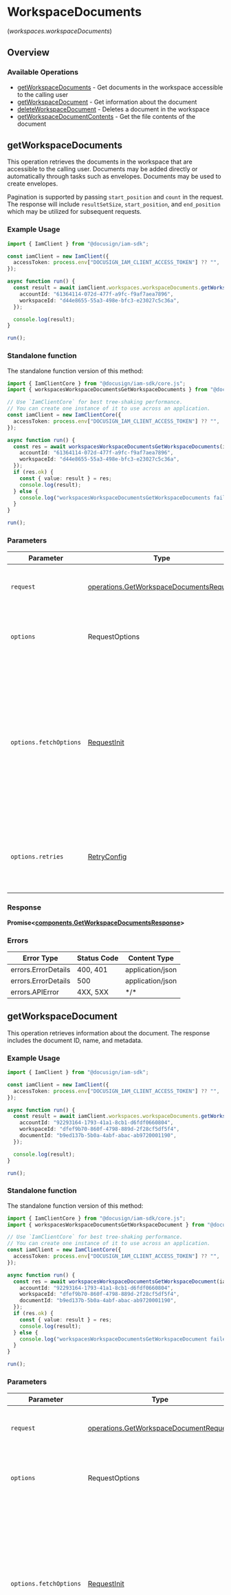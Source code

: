 # WorkspaceDocuments
(*workspaces.workspaceDocuments*)

## Overview

### Available Operations

* [getWorkspaceDocuments](#getworkspacedocuments) - Get documents in the workspace accessible to the calling user
* [getWorkspaceDocument](#getworkspacedocument) - Get information about the document
* [deleteWorkspaceDocument](#deleteworkspacedocument) - Deletes a document in the workspace
* [getWorkspaceDocumentContents](#getworkspacedocumentcontents) - Get the file contents of the document

## getWorkspaceDocuments

This operation retrieves the documents in the workspace that are accessible to the calling user. Documents may be added directly or automatically through tasks such as envelopes. Documents may be used to create envelopes.

Pagination is supported by passing `start_position` and `count` in the request. The response will include `resultSetSize`, `start_position`, and `end_position` which may be utilized for subsequent requests.

### Example Usage

<!-- UsageSnippet language="typescript" operationID="getWorkspaceDocuments" method="get" path="/v1/accounts/{accountId}/workspaces/{workspaceId}/documents" -->
```typescript
import { IamClient } from "@docusign/iam-sdk";

const iamClient = new IamClient({
  accessToken: process.env["DOCUSIGN_IAM_CLIENT_ACCESS_TOKEN"] ?? "",
});

async function run() {
  const result = await iamClient.workspaces.workspaceDocuments.getWorkspaceDocuments({
    accountId: "61364114-072d-477f-a9fc-f9af7aea7896",
    workspaceId: "d44e8655-55a3-498e-bfc3-e23027c5c36a",
  });

  console.log(result);
}

run();
```

### Standalone function

The standalone function version of this method:

```typescript
import { IamClientCore } from "@docusign/iam-sdk/core.js";
import { workspacesWorkspaceDocumentsGetWorkspaceDocuments } from "@docusign/iam-sdk/funcs/workspacesWorkspaceDocumentsGetWorkspaceDocuments.js";

// Use `IamClientCore` for best tree-shaking performance.
// You can create one instance of it to use across an application.
const iamClient = new IamClientCore({
  accessToken: process.env["DOCUSIGN_IAM_CLIENT_ACCESS_TOKEN"] ?? "",
});

async function run() {
  const res = await workspacesWorkspaceDocumentsGetWorkspaceDocuments(iamClient, {
    accountId: "61364114-072d-477f-a9fc-f9af7aea7896",
    workspaceId: "d44e8655-55a3-498e-bfc3-e23027c5c36a",
  });
  if (res.ok) {
    const { value: result } = res;
    console.log(result);
  } else {
    console.log("workspacesWorkspaceDocumentsGetWorkspaceDocuments failed:", res.error);
  }
}

run();
```

### Parameters

| Parameter                                                                                                                                                                      | Type                                                                                                                                                                           | Required                                                                                                                                                                       | Description                                                                                                                                                                    |
| ------------------------------------------------------------------------------------------------------------------------------------------------------------------------------ | ------------------------------------------------------------------------------------------------------------------------------------------------------------------------------ | ------------------------------------------------------------------------------------------------------------------------------------------------------------------------------ | ------------------------------------------------------------------------------------------------------------------------------------------------------------------------------ |
| `request`                                                                                                                                                                      | [operations.GetWorkspaceDocumentsRequest](../../models/operations/getworkspacedocumentsrequest.md)                                                                             | :heavy_check_mark:                                                                                                                                                             | The request object to use for the request.                                                                                                                                     |
| `options`                                                                                                                                                                      | RequestOptions                                                                                                                                                                 | :heavy_minus_sign:                                                                                                                                                             | Used to set various options for making HTTP requests.                                                                                                                          |
| `options.fetchOptions`                                                                                                                                                         | [RequestInit](https://developer.mozilla.org/en-US/docs/Web/API/Request/Request#options)                                                                                        | :heavy_minus_sign:                                                                                                                                                             | Options that are passed to the underlying HTTP request. This can be used to inject extra headers for examples. All `Request` options, except `method` and `body`, are allowed. |
| `options.retries`                                                                                                                                                              | [RetryConfig](../../lib/utils/retryconfig.md)                                                                                                                                  | :heavy_minus_sign:                                                                                                                                                             | Enables retrying HTTP requests under certain failure conditions.                                                                                                               |

### Response

**Promise\<[components.GetWorkspaceDocumentsResponse](../../models/components/getworkspacedocumentsresponse.md)\>**

### Errors

| Error Type          | Status Code         | Content Type        |
| ------------------- | ------------------- | ------------------- |
| errors.ErrorDetails | 400, 401            | application/json    |
| errors.ErrorDetails | 500                 | application/json    |
| errors.APIError     | 4XX, 5XX            | \*/\*               |

## getWorkspaceDocument

This operation retrieves information about the document. The response includes the document ID, name, and metadata.

### Example Usage

<!-- UsageSnippet language="typescript" operationID="getWorkspaceDocument" method="get" path="/v1/accounts/{accountId}/workspaces/{workspaceId}/documents/{documentId}" -->
```typescript
import { IamClient } from "@docusign/iam-sdk";

const iamClient = new IamClient({
  accessToken: process.env["DOCUSIGN_IAM_CLIENT_ACCESS_TOKEN"] ?? "",
});

async function run() {
  const result = await iamClient.workspaces.workspaceDocuments.getWorkspaceDocument({
    accountId: "92293164-1793-41a1-8cb1-d6fdf0660804",
    workspaceId: "dfef9b70-860f-4798-889d-2f28cf5df5f4",
    documentId: "b9ed137b-5b0a-4abf-abac-ab9720001190",
  });

  console.log(result);
}

run();
```

### Standalone function

The standalone function version of this method:

```typescript
import { IamClientCore } from "@docusign/iam-sdk/core.js";
import { workspacesWorkspaceDocumentsGetWorkspaceDocument } from "@docusign/iam-sdk/funcs/workspacesWorkspaceDocumentsGetWorkspaceDocument.js";

// Use `IamClientCore` for best tree-shaking performance.
// You can create one instance of it to use across an application.
const iamClient = new IamClientCore({
  accessToken: process.env["DOCUSIGN_IAM_CLIENT_ACCESS_TOKEN"] ?? "",
});

async function run() {
  const res = await workspacesWorkspaceDocumentsGetWorkspaceDocument(iamClient, {
    accountId: "92293164-1793-41a1-8cb1-d6fdf0660804",
    workspaceId: "dfef9b70-860f-4798-889d-2f28cf5df5f4",
    documentId: "b9ed137b-5b0a-4abf-abac-ab9720001190",
  });
  if (res.ok) {
    const { value: result } = res;
    console.log(result);
  } else {
    console.log("workspacesWorkspaceDocumentsGetWorkspaceDocument failed:", res.error);
  }
}

run();
```

### Parameters

| Parameter                                                                                                                                                                      | Type                                                                                                                                                                           | Required                                                                                                                                                                       | Description                                                                                                                                                                    |
| ------------------------------------------------------------------------------------------------------------------------------------------------------------------------------ | ------------------------------------------------------------------------------------------------------------------------------------------------------------------------------ | ------------------------------------------------------------------------------------------------------------------------------------------------------------------------------ | ------------------------------------------------------------------------------------------------------------------------------------------------------------------------------ |
| `request`                                                                                                                                                                      | [operations.GetWorkspaceDocumentRequest](../../models/operations/getworkspacedocumentrequest.md)                                                                               | :heavy_check_mark:                                                                                                                                                             | The request object to use for the request.                                                                                                                                     |
| `options`                                                                                                                                                                      | RequestOptions                                                                                                                                                                 | :heavy_minus_sign:                                                                                                                                                             | Used to set various options for making HTTP requests.                                                                                                                          |
| `options.fetchOptions`                                                                                                                                                         | [RequestInit](https://developer.mozilla.org/en-US/docs/Web/API/Request/Request#options)                                                                                        | :heavy_minus_sign:                                                                                                                                                             | Options that are passed to the underlying HTTP request. This can be used to inject extra headers for examples. All `Request` options, except `method` and `body`, are allowed. |
| `options.retries`                                                                                                                                                              | [RetryConfig](../../lib/utils/retryconfig.md)                                                                                                                                  | :heavy_minus_sign:                                                                                                                                                             | Enables retrying HTTP requests under certain failure conditions.                                                                                                               |

### Response

**Promise\<[components.GetWorkspaceDocumentResponse](../../models/components/getworkspacedocumentresponse.md)\>**

### Errors

| Error Type          | Status Code         | Content Type        |
| ------------------- | ------------------- | ------------------- |
| errors.ErrorDetails | 400, 401            | application/json    |
| errors.ErrorDetails | 500                 | application/json    |
| errors.APIError     | 4XX, 5XX            | \*/\*               |

## deleteWorkspaceDocument

This operation permanently deletes a document by ID.

### Example Usage

<!-- UsageSnippet language="typescript" operationID="deleteWorkspaceDocument" method="delete" path="/v1/accounts/{accountId}/workspaces/{workspaceId}/documents/{documentId}" -->
```typescript
import { IamClient } from "@docusign/iam-sdk";

const iamClient = new IamClient({
  accessToken: process.env["DOCUSIGN_IAM_CLIENT_ACCESS_TOKEN"] ?? "",
});

async function run() {
  await iamClient.workspaces.workspaceDocuments.deleteWorkspaceDocument({
    accountId: "2e37a9af-e272-4059-96ff-0bfcf9620437",
    workspaceId: "0013f129-d585-40d0-a299-1141daa04cf3",
    documentId: "20dad844-6281-4b04-834a-b5979c0329b7",
  });


}

run();
```

### Standalone function

The standalone function version of this method:

```typescript
import { IamClientCore } from "@docusign/iam-sdk/core.js";
import { workspacesWorkspaceDocumentsDeleteWorkspaceDocument } from "@docusign/iam-sdk/funcs/workspacesWorkspaceDocumentsDeleteWorkspaceDocument.js";

// Use `IamClientCore` for best tree-shaking performance.
// You can create one instance of it to use across an application.
const iamClient = new IamClientCore({
  accessToken: process.env["DOCUSIGN_IAM_CLIENT_ACCESS_TOKEN"] ?? "",
});

async function run() {
  const res = await workspacesWorkspaceDocumentsDeleteWorkspaceDocument(iamClient, {
    accountId: "2e37a9af-e272-4059-96ff-0bfcf9620437",
    workspaceId: "0013f129-d585-40d0-a299-1141daa04cf3",
    documentId: "20dad844-6281-4b04-834a-b5979c0329b7",
  });
  if (res.ok) {
    const { value: result } = res;
    
  } else {
    console.log("workspacesWorkspaceDocumentsDeleteWorkspaceDocument failed:", res.error);
  }
}

run();
```

### Parameters

| Parameter                                                                                                                                                                      | Type                                                                                                                                                                           | Required                                                                                                                                                                       | Description                                                                                                                                                                    |
| ------------------------------------------------------------------------------------------------------------------------------------------------------------------------------ | ------------------------------------------------------------------------------------------------------------------------------------------------------------------------------ | ------------------------------------------------------------------------------------------------------------------------------------------------------------------------------ | ------------------------------------------------------------------------------------------------------------------------------------------------------------------------------ |
| `request`                                                                                                                                                                      | [operations.DeleteWorkspaceDocumentRequest](../../models/operations/deleteworkspacedocumentrequest.md)                                                                         | :heavy_check_mark:                                                                                                                                                             | The request object to use for the request.                                                                                                                                     |
| `options`                                                                                                                                                                      | RequestOptions                                                                                                                                                                 | :heavy_minus_sign:                                                                                                                                                             | Used to set various options for making HTTP requests.                                                                                                                          |
| `options.fetchOptions`                                                                                                                                                         | [RequestInit](https://developer.mozilla.org/en-US/docs/Web/API/Request/Request#options)                                                                                        | :heavy_minus_sign:                                                                                                                                                             | Options that are passed to the underlying HTTP request. This can be used to inject extra headers for examples. All `Request` options, except `method` and `body`, are allowed. |
| `options.retries`                                                                                                                                                              | [RetryConfig](../../lib/utils/retryconfig.md)                                                                                                                                  | :heavy_minus_sign:                                                                                                                                                             | Enables retrying HTTP requests under certain failure conditions.                                                                                                               |

### Response

**Promise\<void\>**

### Errors

| Error Type          | Status Code         | Content Type        |
| ------------------- | ------------------- | ------------------- |
| errors.ErrorDetails | 400, 401            | application/json    |
| errors.ErrorDetails | 500                 | application/json    |
| errors.APIError     | 4XX, 5XX            | \*/\*               |

## getWorkspaceDocumentContents

This operation retrieves the file contents of the document. The file is returned as a stream in the response body. The Content-Disposition response header contains the document name as the `filename`.

### Example Usage

<!-- UsageSnippet language="typescript" operationID="getWorkspaceDocumentContents" method="get" path="/v1/accounts/{accountId}/workspaces/{workspaceId}/documents/{documentId}/contents" -->
```typescript
import { IamClient } from "@docusign/iam-sdk";

const iamClient = new IamClient({
  accessToken: process.env["DOCUSIGN_IAM_CLIENT_ACCESS_TOKEN"] ?? "",
});

async function run() {
  const result = await iamClient.workspaces.workspaceDocuments.getWorkspaceDocumentContents({
    accountId: "4bc13f41-0697-41ee-8a11-d96266a80841",
    workspaceId: "4a268145-6144-48d9-b009-283af8fd83e8",
    documentId: "b62fd488-5ecf-4b73-878f-72550a413ac3",
  });

  console.log(result);
}

run();
```

### Standalone function

The standalone function version of this method:

```typescript
import { IamClientCore } from "@docusign/iam-sdk/core.js";
import { workspacesWorkspaceDocumentsGetWorkspaceDocumentContents } from "@docusign/iam-sdk/funcs/workspacesWorkspaceDocumentsGetWorkspaceDocumentContents.js";

// Use `IamClientCore` for best tree-shaking performance.
// You can create one instance of it to use across an application.
const iamClient = new IamClientCore({
  accessToken: process.env["DOCUSIGN_IAM_CLIENT_ACCESS_TOKEN"] ?? "",
});

async function run() {
  const res = await workspacesWorkspaceDocumentsGetWorkspaceDocumentContents(iamClient, {
    accountId: "4bc13f41-0697-41ee-8a11-d96266a80841",
    workspaceId: "4a268145-6144-48d9-b009-283af8fd83e8",
    documentId: "b62fd488-5ecf-4b73-878f-72550a413ac3",
  });
  if (res.ok) {
    const { value: result } = res;
    console.log(result);
  } else {
    console.log("workspacesWorkspaceDocumentsGetWorkspaceDocumentContents failed:", res.error);
  }
}

run();
```

### Parameters

| Parameter                                                                                                                                                                      | Type                                                                                                                                                                           | Required                                                                                                                                                                       | Description                                                                                                                                                                    |
| ------------------------------------------------------------------------------------------------------------------------------------------------------------------------------ | ------------------------------------------------------------------------------------------------------------------------------------------------------------------------------ | ------------------------------------------------------------------------------------------------------------------------------------------------------------------------------ | ------------------------------------------------------------------------------------------------------------------------------------------------------------------------------ |
| `request`                                                                                                                                                                      | [operations.GetWorkspaceDocumentContentsRequest](../../models/operations/getworkspacedocumentcontentsrequest.md)                                                               | :heavy_check_mark:                                                                                                                                                             | The request object to use for the request.                                                                                                                                     |
| `options`                                                                                                                                                                      | RequestOptions                                                                                                                                                                 | :heavy_minus_sign:                                                                                                                                                             | Used to set various options for making HTTP requests.                                                                                                                          |
| `options.fetchOptions`                                                                                                                                                         | [RequestInit](https://developer.mozilla.org/en-US/docs/Web/API/Request/Request#options)                                                                                        | :heavy_minus_sign:                                                                                                                                                             | Options that are passed to the underlying HTTP request. This can be used to inject extra headers for examples. All `Request` options, except `method` and `body`, are allowed. |
| `options.retries`                                                                                                                                                              | [RetryConfig](../../lib/utils/retryconfig.md)                                                                                                                                  | :heavy_minus_sign:                                                                                                                                                             | Enables retrying HTTP requests under certain failure conditions.                                                                                                               |

### Response

**Promise\<[ReadableStream<Uint8Array>](../../models/.md)\>**

### Errors

| Error Type          | Status Code         | Content Type        |
| ------------------- | ------------------- | ------------------- |
| errors.ErrorDetails | 400, 401            | application/json    |
| errors.ErrorDetails | 500                 | application/json    |
| errors.APIError     | 4XX, 5XX            | \*/\*               |